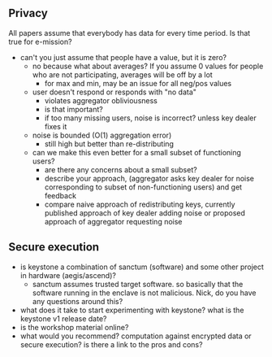 ## Privacy ##
All papers assume that everybody has data for every time period. Is that true for e-mission?
- can't you just assume that people have a value, but it is zero?
  - no because what about averages? If you assume 0 values for people who are not participating, averages will be off by a lot
    - for max and min, may be an issue for all neg/pos values
  - user doesn't respond or responds with "no data"
    - violates aggregator obliviousness
     - is that important?
    - if too many missing users, noise is incorrect? unless key dealer fixes it
  - noise is bounded (O(1) aggregation error)
     - still high but better than re-distributing
  - can we make this even better for a small subset of functioning users?
     - are there any concerns about a small subset?
     - describe your approach, (aggregator asks key dealer for noise corresponding to subset of non-functioning users) and get feedback
     - compare naive approach of redistributing keys, currently published approach of key dealer adding noise or proposed approach of aggregator requesting noise

## Secure execution ##
- is keystone a combination of sanctum (software) and some other project in hardware (aegis/ascend)?
  - sanctum assumes trusted target software. so basically that the software running in the enclave is not malicious. Nick, do you have any questions around this?
- what does it take to start experimenting with keystone? what is the keystone v1 release date?
- is the workshop material online?
- what would you recommend? computation against encrypted data or secure execution? is there a link to the pros and cons?
